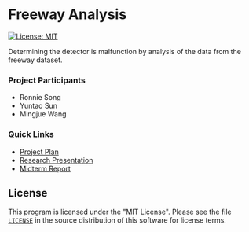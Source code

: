 # Freeway Analysis

[![License: MIT](https://img.shields.io/badge/License-MIT-yellow.svg)](https://github.com/data-science-pdx/freeway-analysis/blob/master/LICENSE)

Determining the detector is malfunction by analysis of the data from the freeway dataset.

### Project Participants

- Ronnie Song
- Yuntao Sun
- Mingjue Wang

### Quick Links

- [Project Plan](https://github.com/data-science-pdx/freeway-analysis/blob/master/documents/Project%20Plan.pdf)
- [Research Presentation](https://github.com/data-science-pdx/freeway-analysis/blob/master/documents/Data%20Quality%20and%20Processing%20Presentation.pdf)
- [Midterm Report](https://github.com/data-science-pdx/freeway-analysis/blob/master/documents/Midpoint%20Report.pdf)

## License

This program is licensed under the "MIT License". Please see the file [`LICENSE`](https://github.com/data-science-pdx/freeway-analysis/blob/master/LICENSE) in the source distribution of this software for license terms.
